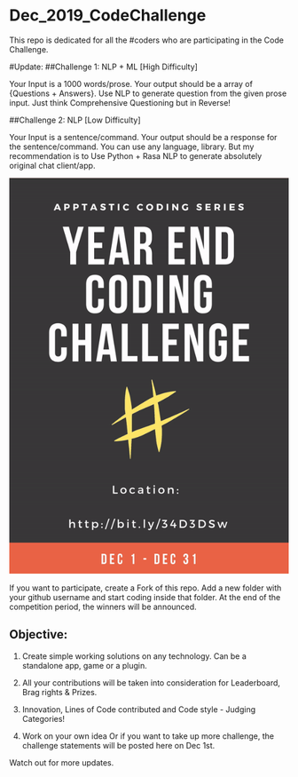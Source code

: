# Dec_2019_CodeChallenge


This repo is dedicated for all the #coders who are participating in the Code Challenge.

#Update:
##Challenge 1: 
NLP + ML [High Difficulty]

Your Input is a 1000 words/prose. Your output should be a array of {Questions + Answers}. Use NLP to generate question from the given prose input. Just think Comprehensive Questioning but in Reverse!

##Challenge 2: 
NLP [Low Difficulty]

Your Input is a sentence/command. Your output should be a response for the sentence/command. You can use any language, library. But my recommendation is to Use Python + Rasa NLP to generate absolutely original chat client/app.



![alt text](challenge.gif)

If you want to participate, create a Fork of this repo. Add a new folder with your github username and start coding inside that folder. At the end of the competition period, the winners will be announced.

## Objective:

1) Create simple working solutions on any technology. Can be a standalone app, game or a plugin. 

2) All your contributions  will be taken into consideration for Leaderboard, Brag rights & Prizes.

3) Innovation, Lines of Code contributed and Code style - Judging Categories!

4) Work on your own idea Or if you want to take up more challenge, the challenge statements will be posted here on Dec 1st.



Watch out for more updates.

